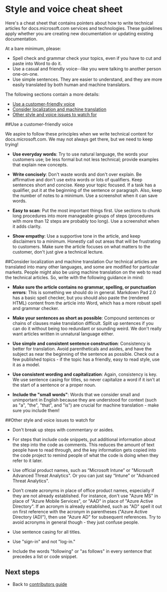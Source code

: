 # Style and voice cheat sheet

Here's a cheat sheet that contains pointers about how to write technical articles for docs.microsoft.com services and technologies. These guidelines apply whether you are creating new documentation or updating existing documentation.

At a bare minimum, please:

- Spell check and grammar check your topics, even if you have to cut and paste into Word to do it.
- Use a casual and friendly voice--like you were talking to another person one-on-one.
- Use simple sentences. They are easier to understand, and they are more easily translated by both human and machine translators.

The following sections contain a more details:

+ [Use a customer-friendly voice]
+ [Consider localization and machine translation]
+ [Other style and voice issues to watch for]


##Use a customer-friendly voice

We aspire to follow these principles when we write technical content for docs.microsoft.com. We may not always get there, but we need to keep trying!

- **Use everyday words**: Try to use natural language, the words your customers use; be less formal but not less technical; provide examples that explain new concepts.

- **Write concisely**: Don't waste words and don't over explain. Be affirmative and don't use extra words or lots of qualifiers. Keep sentences short and concise. Keep your topic focused. If a task has a qualifier, put it at the beginning of the sentence or paragraph. Also, keep the number of notes to a minimum. Use a screenshot when it can save words.

- **Easy to scan**: Put the most important things first. Use sections to chunk long procedures into more manageable groups of steps (procedures with more than 12 steps are probably too long). Use a screenshot when it adds clarity.

- **Show empathy**: Use a supportive tone in the article, and keep disclaimers to a minimum. Honestly call out areas that will be frustrating to customers. Make sure the article focuses on what matters to the customer, don't just give a technical lecture.

##Consider localization and machine translation
Our technical articles are translated into many other languages, and some are modified for particular markets. People might also be using machine translation on the web to read the technical articles. So, write with the following guidance in mind:

- **Make sure the article contains no grammar, spelling, or punctuation errors**: This is something we should do in general. Markdown Pad 2.0 has a basic spell checker, but you should also paste the (rendered HTML) content from the article into Word, which has a more robust spell and grammar checker.

- **Make your sentences as short as possible**: Compound sentences or chains of clauses  make translation difficult. Split up sentences if you can do it without being too redundant or sounding weird. We don't really want articles written in unnatural language either.

- **Use simple and consistent sentence construction**: Consistency is better for translation. Avoid parentheticals and asides, and have the subject as near the beginning of the sentence as possible. Check out a few published topics - if the topic has a friendly, easy to read style, use it as a model.

- **Use consistent wording and capitalization**: Again, consistency is key. We use sentence casing for titles, so never capitalize a word if it isn't at the start of a sentence or a proper noun.

- **Include the "small words"**: Words that we consider small and unimportant in English because they are understood for context (such as "a", "the", "that", and "is") are crucial for machine translation - make sure you include them!

##Other style and voice issues to watch for

- Don't break up steps with commentary or asides.

- For steps that include code snippets, put additional information about the step into the code as comments. This reduces the amount of text people have to read through, and the key information gets copied into the code project to remind people of what the code is doing when they refer to it later.

- Use official product names, such as “Microsoft Intune” or "Microsoft Advanced Threat Analytics". Or you can just say “Intune” or "Advanced Threat Analytics".

- Don’t create acronyms in place of office product names, especially if they are not already established. For instance, don't use "Azure MS" in place of "Azure Mobile Services", or "AAD" in place of "Azure Active Directory". If an acronym is already established, such as "AD" spell it out on first reference with the acronym in parentheses ("Azure Active Directory (AD)"), then use "Azure AD" for subsequent references. Try to avoid acronyms in general though - they just confuse people.

- Use sentence casing for all titles.

- Use "sign-in" and not "log-in."

- Include the words "following" or "as follows" in every sentence that precedes a list or code snippet.

## Next steps

- Back to [contributors guide](./index.md)

<!--Anchors-->
[Use a customer-friendly voice]: #use-a-customer-friendly-voice
[Consider localization and machine translation]: #consider-localization-and-machine-translation
[other style and voice issues to watch for]: #other-style-and-voice-issues-to-watch-for

